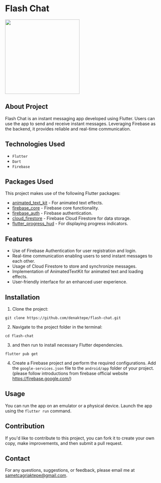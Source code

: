 # Flash Chat

<img src="https://j.gifs.com/K8oMq8.gif" width="244px"/>

## About Project

Flash Chat is an instant messaging app developed using Flutter. Users can use the app to send and receive instant messages. Leveraging Firebase as the backend, it provides reliable and real-time communication.

## Technologies Used 

- `Flutter`
- `Dart`
- `Firebase`

## Packages Used

This project makes use of the following Flutter packages:

- [animated_text_kit](https://pub.dev/packages/animated_text_kit) - For animated text effects.
- [firebase_core](https://pub.dev/packages/firebase_core) - Firebase core functionality.
- [firebase_auth](https://pub.dev/packages/firebase_auth) - Firebase authentication.
- [cloud_firestore](https://pub.dev/packages/cloud_firestore) - Firebase Cloud Firestore for data storage.
- [flutter_progress_hud](https://pub.dev/packages/flutter_progress_hud) - For displaying progress indicators.

## Features

- Use of Firebase Authentication for user registration and login.
- Real-time communication enabling users to send instant messages to each other.
- Usage of Cloud Firestore to store and synchronize messages.
- Implementation of AnimatedTextKit for animated text and loading effects.
- User-friendly interface for an enhanced user experience.

## Installation

1. Clone the project:
```
git clone https://github.com/denaktepe/flash-chat.git
```

2. Navigate to the project folder in the terminal:
```
cd flash-chat
```

3. and then run to install necessary Flutter dependencies.
```
flutter pub get
``` 

4. Create a Firebase project and perform the required configurations. Add the `google-services.json` file to the `android/app` folder of your project. (please follow introductions from firebase official website https://firebase.google.com/)

## Usage

You can run the app on an emulator or a physical device. Launch the app using the `flutter run` command.

## Contribution

If you'd like to contribute to this project, you can fork it to create your own copy, make improvements, and then submit a pull request.


## Contact

For any questions, suggestions, or feedback, please email me at sametcagriaktepe@gmail.com.


   
